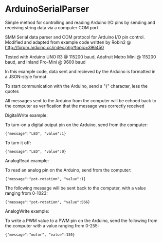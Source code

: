 # ArduinoSerialParser
Simple method for controlling and reading Arduino I/O pins by sending and receiving string data via a computer COM port

SMM Serial data parser and COM protocol for Arduino I/O pin control.  Modified and adapted from example code written by Robin2 @ http://forum.arduino.cc/index.php?topic=396450

Tested with Arduino UNO R3 @ 115200 baud, Adafruit Metro Mini @ 115200 baud, and Inland Pro-Mini @ 9600 baud

In this example code, data sent and recieved by the Arduino is formatted in a JSON-style format  
   
To start communication with the Arduino, send a "{" character, less the quotes

All messages sent to the Arduino from the computer will be echoed back to the computer as verification that the
message was correctly received
 
DigitalWrite example: 
  
To turn-on a digital output pin on the Arduino, send from the computer:
   
    {"message":"LED", "value":1}
    
To turn it off:
      
    {"message":"LED", "value":0}
  
AnalogRead example:
  
To read an analog pin on the Arduino, send from the computer:
   
    {"message":"pot-rotation", "value":1}
    
The following message will be sent back to the computer, with a value ranging from 0-1023:
      
    {"message":"pot-rotation", "value":566}
  
AnalogWrite example:
    
To write a PWM value to a PWM pin on the Arduino, send the following from the computer with a
value ranging from 0-255:
   
    {"message":"motor", "value":130}  
